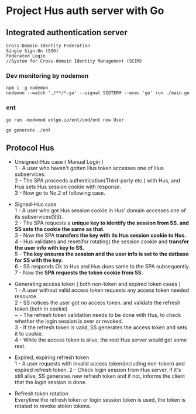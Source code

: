 # Project Hus auth server with Go

## Integrated authentication server

```
Cross-Domain Identity Federation
Single Sign-On (SSO)
Federated Login
//System for Cross-domain Identity Management (SCIM)
```

### Dev monitoring by nodemon

```
npm i -g nodemon
nodemon --watch './**/*.go' --signal SIGTERM --exec 'go' run ./main.go
```

### ent

```
go run -mod=mod entgo.io/ent/cmd/ent new User

go generate ./ent
```

## Protocol Hus

- Unsigned-Hus case ( Manual Login )<br>
  1 - A user who haven't gotten Hus token accesses one of Hus subservices.<br>
  2 - The SPA proceeds authentication(Third-party etc.) with Hus, and Hus sets Hus session cookie with response.<br>
  3 - Now go to No.2 of following case.<br>

- Signed-Hus case<br>
  1 - A user who got Hus session cookie in Hus' domain accesses one of its subservices(SS).<br>
  2 - The SPA requests a **unique key to identify the session from SS. and SS sets the cookie the same as that.**<br>
  3 - Now the SPA **transfers the key with its Hus session cookie to Hus.**<br>
  4 - Hus validates and reset(for rotating) the session cookie and **transfer the user info with key to SS.**<br>
  5 - **The key ensures the session and the user info is set to the datbase for SS with the key.**<br>
  6 - SS responds Ok to Hus and Hus does same to the SPA subsequently.<br>
  7 - Now the **SPA requests the token cookie from SS.**<br>

- Generating access token ( both non-token and expired token cases )<br>
  1 - A user without valid access token requests any access token needed resource.<br>
  2 - SS notices the user got no access token. and validate the refresh token.(both in cookie)<br>
  ~ - The refresh token validation needs to be done with Hus, to check whether the login session is over or revoked.<br>
  3 - If the refresh token is valid, SS generates the access token and sets it to cookie.<br>
  4 - While the access token is alive, the root Hus server would get some rest.<br>

- Expired, expiring refresh token<br>
  1 - A user requests with invalid access token(including non-token) and expired refresh token.
  2 - Check login session from Hus server, if it's still alive, SS generates new refresh token and if not, informs the client that the login session is done.<br>

- Refresh token rotation<br>
  Everytime the refresh token or login session token is used, the token is rotated to revoke stolen tokens.
